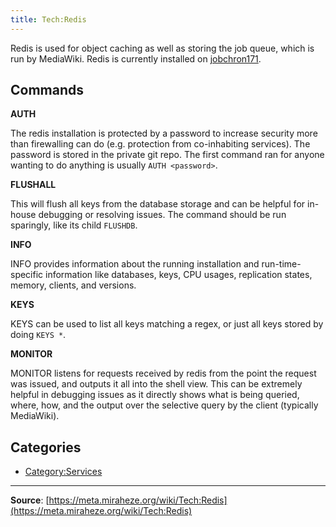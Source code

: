 ```yaml
---
title: Tech:Redis
---
```


Redis is used for object caching as well as storing the job queue, which is run by MediaWiki. Redis is currently installed on [jobchron171](/tech-docs/techjobchron171).

## Commands 

**AUTH**

The redis installation is protected by a password to increase security more than firewalling can do (e.g. protection from co-inhabiting services). The password is stored in the private git repo. The first command ran for anyone wanting to do anything is usually `AUTH <password>`.

**FLUSHALL**

This will flush all keys from the database storage and can be helpful for in-house debugging or resolving issues. The command should be run sparingly, like its child `FLUSHDB`.

**INFO**

INFO provides information about the running installation and run-time-specific information like databases, keys, CPU usages, replication states, memory, clients, and versions.

**KEYS**

KEYS can be used to list all keys matching a regex, or just all keys stored by doing `KEYS *`.

**MONITOR**

MONITOR listens for requests received by redis from the point the request was issued, and outputs it all into the shell view. This can be extremely helpful in debugging issues as it directly shows what is being queried, where, how, and the output over the selective query by the client (typically MediaWiki).

## Categories

* [Category:Services](https://meta.miraheze.org/wiki/Category:Services)

----
**Source**: [https://meta.miraheze.org/wiki/Tech:Redis](https://meta.miraheze.org/wiki/Tech:Redis)